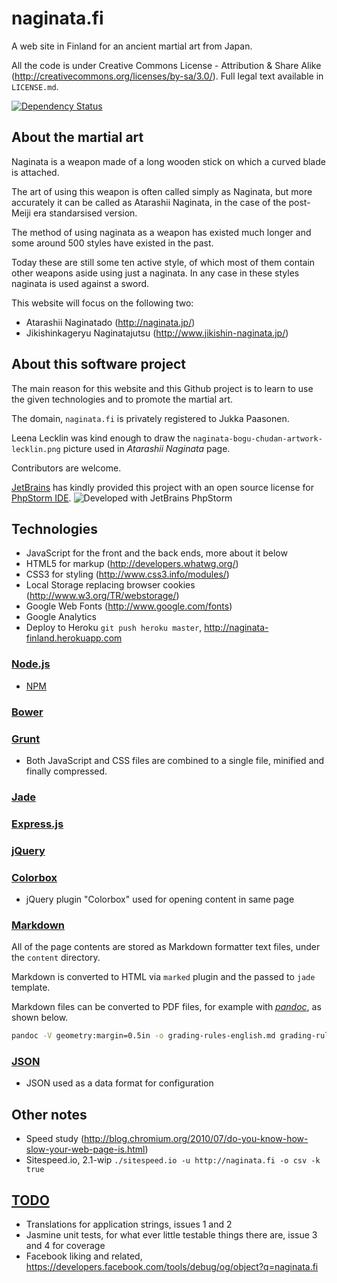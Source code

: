 # naginata.fi

A web site in Finland for an ancient martial art from Japan.

All the code is under Creative Commons License - Attribution & Share Alike (http://creativecommons.org/licenses/by-sa/3.0/).
Full legal text available in `LICENSE.md`.

[![Dependency Status](https://gemnasium.com/paazmaya/naginata.fi.png)](https://gemnasium.com/paazmaya/naginata.fi)

## About the martial art

Naginata is a weapon made of a long wooden stick on which a curved blade is attached.

The art of using this weapon is often called simply as Naginata, but more accurately
it can be called as Atarashii Naginata, in the case of the post-Meiji era standarsised
version.

The method of using naginata as a weapon has existed much longer and some around 500 styles
have existed in the past.

Today these are still some ten active style, of which most of them contain other weapons
aside using just a naginata. In any case in these styles naginata is used against a sword.

This website will focus on the following two:

 * Atarashii Naginatado (http://naginata.jp/)
 * Jikishinkageryu Naginatajutsu (http://www.jikishin-naginata.jp/)

## About this software project

The main reason for this website and this Github project is to learn to use the given
technologies and to promote the martial art.

The domain, `naginata.fi` is privately registered to Jukka Paasonen.

Leena Lecklin was kind enough to draw the `naginata-bogu-chudan-artwork-lecklin.png` picture used in
_Atarashii Naginata_ page.

Contributors are welcome.

[JetBrains](http://www.jetbrains.com/) has kindly provided this project with an open source license for
[PhpStorm IDE](http://www.jetbrains.com/phpstorm/).
![Developed with JetBrains PhpStorm](http://www.jetbrains.com/phpstorm/documentation/phpstorm_banners/phpstorm1/phpstorm125x37_white.gif)

## Technologies

 * JavaScript for the front and the back ends, more about it below
 * HTML5 for markup (http://developers.whatwg.org/)
 * CSS3 for styling (http://www.css3.info/modules/)
 * Local Storage replacing browser cookies (http://www.w3.org/TR/webstorage/)
 * Google Web Fonts (http://www.google.com/fonts)
 * Google Analytics
 * Deploy to Heroku `git push heroku master`, http://naginata-finland.herokuapp.com

### [Node.js](http://nodejs.org "Node.js is a platform built on Chrome's JavaScript runtime for easily building fast, scalable network applications")

* [NPM](https://npmjs.org/ "Node Packaged Modules")

### [Bower](http://bower.io/ "Bower is a package manager for the web")

### [Grunt](http://gruntjs.com/ "The JavaScript Task Runner")

 * Both JavaScript and CSS files are combined to a single file, minified and finally compressed.

### [Jade](http://jade-lang.com/ "node templating language")

### [Express.js](http://expressjs.com/ "web application framework for node")

### [jQuery](http://jquery.com/ "New wave JavaScript")

### [Colorbox](http://jacklmoore.com/colorbox/ "A lightweight customizable lightbox plugin for jQuery")

 * jQuery plugin "Colorbox" used for opening content in same page


### [Markdown](http://daringfireball.net/projects/markdown/ "Markdown is a text-to-HTML conversion tool for web writers")

All of the page contents are stored as Markdown formatter text files, under the `content` directory.

Markdown is converted to HTML via `marked` plugin and the passed to `jade` template.

Markdown files can be converted to PDF files, for example with [_pandoc_](http://johnmacfarlane.net/pandoc/),
as shown below.

```sh
pandoc -V geometry:margin=0.5in -o grading-rules-english.md grading-rules-english.pdf
```

### [JSON](http://www.json.org/ "JSON (JavaScript Object Notation) is a lightweight data-interchange format")

 * JSON used as a data format for configuration


## Other notes

 * Speed study (http://blog.chromium.org/2010/07/do-you-know-how-slow-your-web-page-is.html)
 * Sitespeed.io, 2.1-wip `./sitespeed.io -u http://naginata.fi -o csv -k true`

## [TODO](https://github.com/paazmaya/naginata.fi/issues "issues")

 * Translations for application strings, issues 1 and 2
 * Jasmine unit tests, for what ever little testable things there are, issue 3 and 4 for coverage
 * Facebook liking and related, https://developers.facebook.com/tools/debug/og/object?q=naginata.fi
